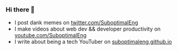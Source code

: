 ### Hi there 👋

- I post dank memes on [twitter.com/SuboptimalEng](twitter.com/SuboptimalEng)
- I make videos about web dev && developer productivity on [youtube.com/SuboptimalEng](youtube.com/SuboptimalEng)
- I write about being a tech YouTuber on [suboptimaleng.github.io](suboptimaleng.github.io)

<!--
**SuboptimalEng/SuboptimalEng** is a ✨ _special_ ✨ repository because its `README.md` (this file) appears on your GitHub profile.

Here are some ideas to get you started:

- 🔭 I’m currently working on ...
- 🌱 I’m currently learning ...
- 👯 I’m looking to collaborate on ...
- 🤔 I’m looking for help with ...
- 💬 Ask me about ...
- 📫 How to reach me: ...
- 😄 Pronouns: ...
- ⚡ Fun fact: ...
-->
